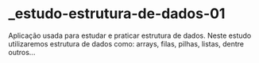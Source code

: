 # _estudo-estrutura-de-dados-01
Aplicação usada para estudar e praticar estrutura de dados. Neste estudo utilizaremos estrutura de dados como: arrays, filas, pilhas, listas, dentre outros...
